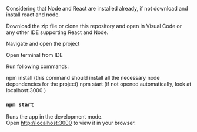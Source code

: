 Considering that Node and React are installed already, if not download and install react and node.

Download the zip file or clone this repository and open in Visual Code or any other IDE supporting React and Node.

Navigate and open the project 

Open terminal from IDE

Run following commands:

npm install (this command should install all the necessary node dependencies for the project)
npm start (if not opened automatically, look at localhost:3000 )

### `npm start`

Runs the app in the development mode.\
Open [http://localhost:3000](http://localhost:3000) to view it in your browser.

